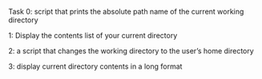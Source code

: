 Task 0: script that prints the absolute path name of the current working directory

1: Display the contents list of your current directory

2: a script that changes the working directory to the user’s home directory

3: display current directory contents in a long format
